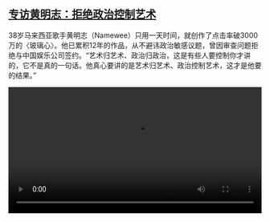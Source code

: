 <!--1637149624000-->
[专访黄明志：拒绝政治控制艺术](https://www.dw.com/zh/%E4%B8%93%E8%AE%BF%E9%BB%84%E6%98%8E%E5%BF%97%EF%BC%9A%E6%8B%92%E7%BB%9D%E6%94%BF%E6%B2%BB%E6%8E%A7%E5%88%B6%E8%89%BA%E6%9C%AF/a-59844194)
------

<p>38岁马来西亚歌手黄明志（Namewee）只用一天时间，就创作了点击率破3000万的〈玻璃心〉。他已累积12年的作品，从不避讳政治敏感议题，曾因审查问题拒绝与中国娱乐公司签约。“艺术归艺术、政治归政治，这是有些人要控制你才讲的，它不是真的一句话。他真心要讲的是艺术归艺术、政治控制艺术，这才是他要的结果。”</small></p><video src="https://tvdownloaddw-a.akamaihd.net/dwtv_video/flv/vdt_zh/2021/bchi211117_001_nameweechinese_sd_sor.mp4" controls style="width:100%"></video>

